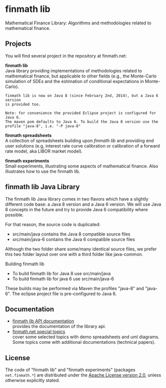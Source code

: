finmath lib
===========

Mathematical Finance Library: Algorithms and methodologies related to mathematical finance.

Projects
--------

You will find several project in the repository at finmath.net:

**finmath lib**  
    Java library providing implementations of methodologies related to
    mathematical finance, but applicable to other fields (e.g., the
    Monte-Carlo simulation of SDEs and the estimation of conditional
    expectations in Monte-Carlo).

    finmath lib is now on Java 8 (since February 2nd, 2014), but a Java 6 version
    is provided too.
    
    Note: for convenience the provided Eclipse project is configured for Java 6.
    The maven pom defaults to Java 6. To build the Java 8 version use the profile "java-8", i.e. "-P java-8"

**finmath spreadsheets**  
    A collection of spreadsheets building upon *finmath lib* and
    providing end user solutions (e.g, interest rate curve calibration
    or calibration of a forward rate model, aka LIBOR market model).

**finmath experiments**  
    Small experiments, illustrating some aspects of mathematical
    finance. Also illustrates how to use the finmath lib.
    

finmath lib Java Library
------------------------

The finmath lib Java library comes in two flavors which have a slightly different code base: a Java 8 version and a Java 6 version.
We will use Java 8 concepts in the future and try to provide Java 6 compatibility where possible.

For that reason, the source code is duplicated:
-    src/main/java				contains the Java 8 compatible source files
-    src/main/java-6				contains the Java 6 compatible source files

Although the two folder share some/many identical source files, we prefer this two folder layout
over one with a third folder like java-common.


Building finmath lib
-    To build finmath lib for Java 8 use src/main/java
-    To build finmath lib for java 6 use src/main/java-6

These builds may be performed via Maven the profiles "java-8" and "java-6".
The eclipse project file is pre-configured to Java 6.

Documentation
-------------

-   [finmath lib API documentation][]  
     provides the documentation of the library api.
-   [finmath.net special topics][]  
     cover some selected topics with demo spreadsheets and uml diagrams.
    Some topics come with additional documentations (technical papers).


License
-------

The code of "finmath lib" and "finmath experiments" (packages
`net.finmath.*`) are distributed under the [Apache License version
2.0][], unless otherwise explicitly stated.

  [finmath lib API documentation]: http://www.finmath.net/java/finmath-lib/doc/
  [finmath.net special topics]: http://www.finmath.net/topics
  [Apache License version 2.0]: http://www.apache.org/licenses/LICENSE-2.0.html
